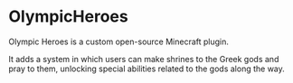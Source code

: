 # OlympicHeroes
Olympic Heroes is a custom open-source Minecraft plugin.

It adds a system in which users can make shrines to the Greek gods and pray to them, unlocking special abilities related to the gods along the way.
